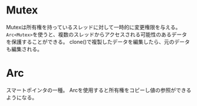 # Mutex
Mutexは所有権を持っているスレッドに対して一時的に変更権限を与える。
<br>
```Arc<Mutex>```を使うと、複数のスレッドからアクセスされる可能性のあるデータを保護することができる。
clone()で複製したデータを編集したら、元のデータも編集される。

# Arc
スマートポインタの一種。
Arcを使用すると所有権をコピーし値の参照ができるようになる。